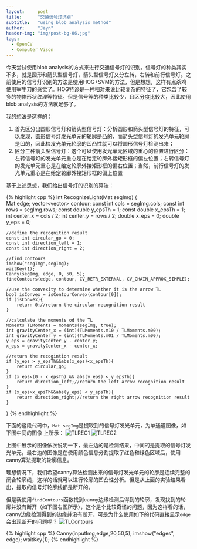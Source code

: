 ```yaml
---
layout:     post
title:      "交通信号灯识别"
subtitle:   "using blob analysis method"
author:     "Jayn"
header-img: "img/post-bg-06.jpg"
tags:
  - OpenCV
  - Computer Vison
---
```


今天尝试使用blob analysis的方式来进行交通信号灯的识别。信号灯的种类其实不多，就是圆形和箭头型信号灯，箭头型信号灯又分左转，右转和前行信号灯。之前使用的信号灯识别的方法是使用HOG+SVM的方法，但是想想，这样有点杀鸡使用宰牛刀的感觉了。HOG特诊是一种相对来说比较复杂的特征了，它包含了较多的物体形状纹理等特征。但是信号等的种类比较少，且区分度比较大，因此使用blob analysis的方法就足够了。

我的想法是这样的：

1. 首先区分出圆形信号灯和箭头型信号灯：分析圆形和箭头型信号灯的特征，可以发现，圆形信号灯发光单元的轮廓是凸的，而箭头型信号灯的发光单元轮廓是凹的，因此检发光单元轮廓的凹凸性就可以将圆形信号灯检测出来；
2. 区分三种箭头型信号灯：这个可以使用发光单元区域的重心的位置进行区分：左转信号灯的发光单元重心是在给定轮廓外接矩形框的偏左位置；右转信号灯的发光单元重心是在给定轮廓外接矩形框的偏右位置；当然，前行信号灯的发光单元重心是在给定轮廓外接矩形框的偏上位置

基于上述思想，我们给出信号灯的识别的算法：

{% highlight cpp %}
int RecognizeLight(Mat segImg)
{   
    Mat edge;
    vector<vector<Point>> contour;
    const int cols = segImg.cols;
    const int rows = segImg.rows;
    const double y_epsTh = 1;
    const double x_epsTh = 1;
    int center_x = cols / 2;
    int center_y = rows / 2;
    double x_eps = 0;
    double y_eps = 0;

    //define the recognition result
    const int circular_go = 0;
    const int direction_left = 1;
    const int direction_right = 2;

    //find contours
    imshow("segImg",segImg);
    waitKey(1);
    Canny(segImg, edge, 0, 50, 5);
    findContours(edge, contour, CV_RETR_EXTERNAL, CV_CHAIN_APPROX_SIMPLE);

    //use the convexity to determine whether it is the arrow TL
    bool isConvex = isContourConvex(contour[0]);
    if (isConvex){
        return 0;//return the circular recognition result
    }
    
    //calculate the moments od the TL
    Moments TLMoments = moments(segImg, true);
    int gravityCenter_x = (int)(TLMoments.m10 / TLMoments.m00);
    int gravityCenter_y = (int)(TLMoments.m01 / TLMoments.m00);
    y_eps = gravityCenter_y - center_y;
    x_eps = gravityCenter_x - center_x;

    //return the recogintion result
    if (y_eps > y_epsTh&&abs(x_eps)<x_epsTh){
        return circular_go;
    }
    if (x_eps<(0 - x_epsTh) && abs(y_eps) < y_epsTh){
        return direction_left;//return the left arrow recognition result
    }
    if (x_eps>x_epsTh&&abs(y_eps) < y_epsTh){
        return direction_right;//return the right arrow recognition result
    }
}
{% endhighlight %}


下面的这段代码中，`Mat segImg`是提取到的信号灯发光单元，为单通道图像，如下图中间的图像
上所示：
![TLREC1](http://7xniym.com1.z0.glb.clouddn.com/TLREC1.png)
![TLREC2](http://7xniym.com1.z0.glb.clouddn.com/TLREC2.png)

上图中展示的图像依次说明一下，最左边的是检测结果，中间的是提取的信号灯发光单元，最右边的图像是在使用颜色信息分割提取了红色和绿色区域后，使用canny算法提取的轮廓信息。

理想情况下，我们希望canny算法检测出来的信号灯发光单元的轮廓是连续完整的闭合轮廓线，这样的话就可以进行轮廓的凹凸性分析。但是从上面的实验结果看出，提取的信号灯轮廓线都是断开的。

但是我使用`findContours`函数找到canny边缘检测后得到的轮廓，发现找到的轮廓并没有断开（如下图右图所示），这个是个比较奇怪的问题，因为这样看的话，canny边缘检测得到的边缘并没有断开，可是为什么使用如下的代码直接显示`edge`会出现断开的问题呢？
![TLContours](http://7xniym.com1.z0.glb.clouddn.com/TLcontours.png)

{% highlight cpp %}
Canny(inputImg,edge,20,50,5);
imshow("edges", edge);
waitKey(1);
{% endhighlight %}
